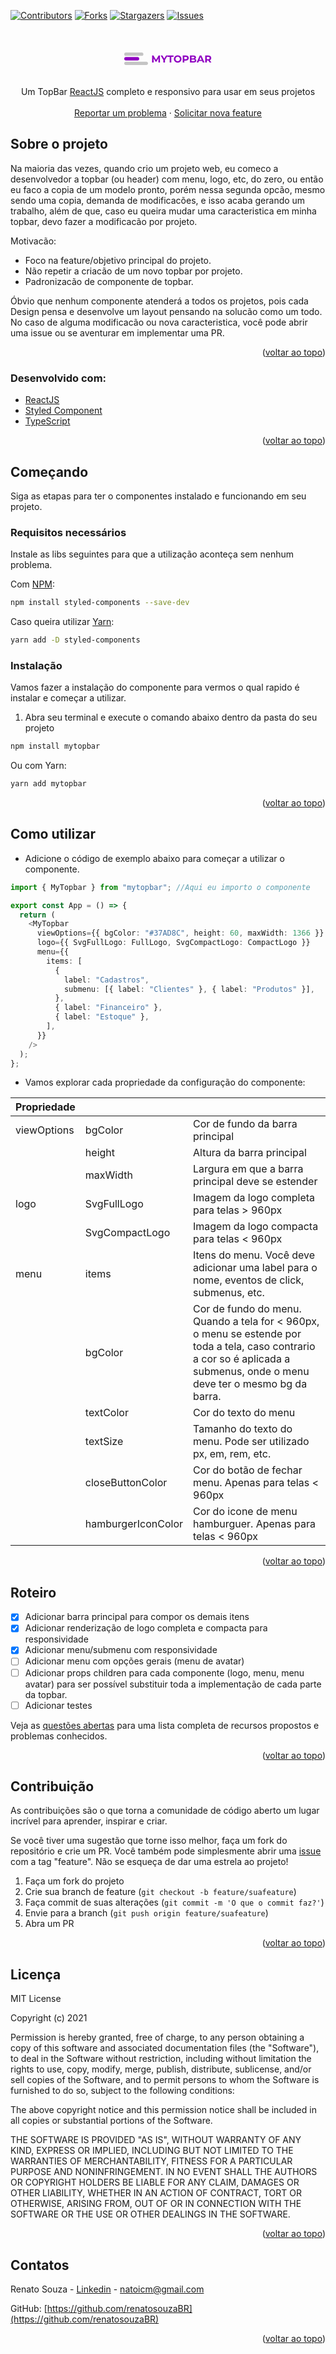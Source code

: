 <div id="top"></div>

[![Contributors][contributors-shield]][contributors-url]
[![Forks][forks-shield]][forks-url]
[![Stargazers][stars-shield]][stars-url]
[![Issues][issues-shield]][issues-url]

<!-- PROJECT LOGO -->
<br />
<div align="center">
  <svg
        width="140"
        height="60"
        viewBox="0 0 421 60"
        fill="none"
        xmlns="http://www.w3.org/2000/svg"
      >
        <rect width="92" height="16" rx="8" fill="#C4C4C4" />
        <rect y="22" width="72" height="16" rx="8" fill="#8F00C1" />
        <rect y="44" width="114" height="16" rx="8" fill="#C4C4C4" />
        <path
          d="M164.56 48L164.512 27.84L154.624 44.448H151.12L141.28 28.272V48H133.984V14.4H140.416L152.992 35.28L165.376 14.4H171.76L171.856 48H164.56ZM195.956 36.096V48H188.18V36L175.172 14.4H183.428L192.404 29.328L201.38 14.4H209.012L195.956 36.096ZM218.616 20.736H207.864V14.4H237.144V20.736H226.392V48H218.616V20.736ZM257.131 48.576C253.643 48.576 250.491 47.824 247.675 46.32C244.891 44.816 242.699 42.752 241.099 40.128C239.531 37.472 238.747 34.496 238.747 31.2C238.747 27.904 239.531 24.944 241.099 22.32C242.699 19.664 244.891 17.584 247.675 16.08C250.491 14.576 253.643 13.824 257.131 13.824C260.619 13.824 263.755 14.576 266.539 16.08C269.323 17.584 271.515 19.664 273.115 22.32C274.715 24.944 275.515 27.904 275.515 31.2C275.515 34.496 274.715 37.472 273.115 40.128C271.515 42.752 269.323 44.816 266.539 46.32C263.755 47.824 260.619 48.576 257.131 48.576ZM257.131 41.952C259.115 41.952 260.907 41.504 262.507 40.608C264.107 39.68 265.355 38.4 266.251 36.768C267.179 35.136 267.643 33.28 267.643 31.2C267.643 29.12 267.179 27.264 266.251 25.632C265.355 24 264.107 22.736 262.507 21.84C260.907 20.912 259.115 20.448 257.131 20.448C255.147 20.448 253.355 20.912 251.755 21.84C250.155 22.736 248.891 24 247.963 25.632C247.067 27.264 246.619 29.12 246.619 31.2C246.619 33.28 247.067 35.136 247.963 36.768C248.891 38.4 250.155 39.68 251.755 40.608C253.355 41.504 255.147 41.952 257.131 41.952ZM295.903 14.4C298.879 14.4 301.455 14.896 303.631 15.888C305.839 16.88 307.535 18.288 308.719 20.112C309.903 21.936 310.495 24.096 310.495 26.592C310.495 29.056 309.903 31.216 308.719 33.072C307.535 34.896 305.839 36.304 303.631 37.296C301.455 38.256 298.879 38.736 295.903 38.736H289.135V48H281.359V14.4H295.903ZM295.471 32.4C297.807 32.4 299.583 31.904 300.799 30.912C302.015 29.888 302.623 28.448 302.623 26.592C302.623 24.704 302.015 23.264 300.799 22.272C299.583 21.248 297.807 20.736 295.471 20.736H289.135V32.4H295.471ZM340.719 30.528C342.639 31.136 344.143 32.16 345.231 33.6C346.319 35.008 346.863 36.752 346.863 38.832C346.863 41.776 345.711 44.048 343.407 45.648C341.135 47.216 337.807 48 333.423 48H316.047V14.4H332.463C336.559 14.4 339.695 15.184 341.871 16.752C344.079 18.32 345.183 20.448 345.183 23.136C345.183 24.768 344.783 26.224 343.983 27.504C343.215 28.784 342.127 29.792 340.719 30.528ZM323.775 20.256V28.176H331.503C333.423 28.176 334.879 27.84 335.871 27.168C336.863 26.496 337.359 25.504 337.359 24.192C337.359 22.88 336.863 21.904 335.871 21.264C334.879 20.592 333.423 20.256 331.503 20.256H323.775ZM332.847 42.144C334.895 42.144 336.431 41.808 337.455 41.136C338.511 40.464 339.039 39.424 339.039 38.016C339.039 35.232 336.975 33.84 332.847 33.84H323.775V42.144H332.847ZM374.878 40.8H359.278L356.302 48H348.334L363.31 14.4H370.99L386.014 48H377.854L374.878 40.8ZM372.43 34.896L367.102 22.032L361.774 34.896H372.43ZM410.908 48L404.428 38.64H404.044H397.276V48H389.5V14.4H404.044C407.02 14.4 409.596 14.896 411.772 15.888C413.98 16.88 415.676 18.288 416.86 20.112C418.044 21.936 418.636 24.096 418.636 26.592C418.636 29.088 418.028 31.248 416.812 33.072C415.628 34.864 413.932 36.24 411.724 37.2L419.26 48H410.908ZM410.764 26.592C410.764 24.704 410.156 23.264 408.94 22.272C407.724 21.248 405.948 20.736 403.612 20.736H397.276V32.448H403.612C405.948 32.448 407.724 31.936 408.94 30.912C410.156 29.888 410.764 28.448 410.764 26.592Z"
          fill="#8F00C1"
        />
      </svg>

  <p align="center">
    Um TopBar <a href="https://pt-br.reactjs.org">ReactJS</a> completo e responsivo para usar em seus projetos
    <br />
    <br />
    <a href="https://github.com/renatosouzaBR/mytopbar/issues">Reportar um problema</a>
    ·
    <a href="https://github.com/renatosouzaBR/mytopbar/issues">Solicitar nova feature</a>
  </p>
</div>

<!-- ABOUT THE PROJECT -->

## Sobre o projeto

Na maioria das vezes, quando crio um projeto web, eu comeco a desenvolvedor a topbar (ou header) com menu, logo, etc, do zero, ou então eu faco a copia de um modelo pronto, porém nessa segunda opcão, mesmo sendo uma copia, demanda de modificacões, e isso acaba gerando um trabalho, além de que, caso eu queira mudar uma caracteristica em minha topbar, devo fazer a modificacão por projeto.

Motivacão:

- Foco na feature/objetivo principal do projeto.
- Não repetir a criacão de um novo topbar por projeto.
- Padronizacão de componente de topbar.

Óbvio que nenhum componente atenderá a todos os projetos, pois cada Design pensa e desenvolve um layout pensando na solucão como um todo. No caso de alguma modificacão ou nova caracteristica, você pode abrir uma issue ou se aventurar em implementar uma PR.

<p align="right">(<a href="#top">voltar ao topo</a>)</p>

### Desenvolvido com:

- [ReactJS](https://pt-br.reactjs.org)
- [Styled Component](https://styled-components.com/)
- [TypeScript](https://www.typescriptlang.org/)

<p align="right">(<a href="#top">voltar ao topo</a>)</p>

<!-- GETTING STARTED -->

## Começando

Siga as etapas para ter o componentes instalado e funcionando em seu projeto.

### Requisitos necessários

Instale as libs seguintes para que a utilização aconteça sem nenhum problema.

Com [NPM](https://www.npmjs.com/):

```sh
npm install styled-components --save-dev
```

Caso queira utilizar [Yarn](https://yarnpkg.com/):

```sh
yarn add -D styled-components
```

### Instalação

Vamos fazer a instalação do componente para vermos o qual rapido é instalar e começar a utilizar.

1. Abra seu terminal e execute o comando abaixo dentro da pasta do seu projeto

```sh
npm install mytopbar
```

Ou com Yarn:

```sh
yarn add mytopbar
```

<p align="right">(<a href="#top">voltar ao topo</a>)</p>

<!-- USAGE EXAMPLES -->

## Como utilizar

- Adicione o código de exemplo abaixo para começar a utilizar o componente.

```ts
import { MyTopbar } from "mytopbar"; //Aqui eu importo o componente

export const App = () => {
  return (
    <MyTopbar
      viewOptions={{ bgColor: "#37AD8C", height: 60, maxWidth: 1366 }}
      logo={{ SvgFullLogo: FullLogo, SvgCompactLogo: CompactLogo }}
      menu={{
        items: [
          {
            label: "Cadastros",
            submenu: [{ label: "Clientes" }, { label: "Produtos" }],
          },
          { label: "Financeiro" },
          { label: "Estoque" },
        ],
      }}
    />
  );
};
```

- Vamos explorar cada propriedade da configuração do componente:

| Propriedade |                    |                                                                                                                                                                              |
| ----------- | ------------------ | ---------------------------------------------------------------------------------------------------------------------------------------------------------------------------- |
| viewOptions | bgColor            | Cor de fundo da barra principal                                                                                                                                              |
|             | height             | Altura da barra principal                                                                                                                                                    |
|             | maxWidth           | Largura em que a barra principal deve se estender                                                                                                                            |
| logo        | SvgFullLogo        | Imagem da logo completa para telas > 960px                                                                                                                                   |
|             | SvgCompactLogo     | Imagem da logo compacta para telas < 960px                                                                                                                                   |
| menu        | items              | Itens do menu. Você deve adicionar uma label para o nome, eventos de click, submenus, etc.                                                                                   |
|             | bgColor            | Cor de fundo do menu. Quando a tela for < 960px, o menu se estende por toda a tela, caso contrario a cor so é aplicada a submenus, onde o menu deve ter o mesmo bg da barra. |
|             | textColor          | Cor do texto do menu                                                                                                                                                         |
|             | textSize           | Tamanho do texto do menu. Pode ser utilizado px, em, rem, etc.                                                                                                               |
|             | closeButtonColor   | Cor do botão de fechar menu. Apenas para telas < 960px                                                                                                                       |
|             | hamburgerIconColor | Cor do icone de menu hamburguer. Apenas para telas < 960px                                                                                                                   |

<p align="right">(<a href="#top">voltar ao topo</a>)</p>

<!-- ROADMAP -->

## Roteiro

- [x] Adicionar barra principal para compor os demais itens
- [x] Adicionar renderização de logo completa e compacta para responsividade
- [x] Adicionar menu/submenu com responsividade
- [ ] Adicionar menu com opções gerais (menu de avatar)
- [ ] Adicionar props children para cada componente (logo, menu, menu avatar) para ser possível substituir toda a implementação de cada parte da topbar.
- [ ] Adicionar testes

Veja as [questões abertas](https://github.com/renatosouzaBR/mytopbar/issues) para uma lista completa de recursos propostos e problemas conhecidos.

<p align="right">(<a href="#top">voltar ao topo</a>)</p>

<!-- CONTRIBUTING -->

## Contribuição

As contribuições são o que torna a comunidade de código aberto um lugar incrível para aprender, inspirar e criar.

Se você tiver uma sugestão que torne isso melhor, faça um fork do repositório e crie um PR. Você também pode simplesmente abrir uma [issue](https://github.com/renatosouzaBR/mytopbar/issues) com a tag "feature". Não se esqueça de dar uma estrela ao projeto!

1. Faça um fork do projeto
2. Crie sua branch de feature (`git checkout -b feature/suafeature`)
3. Faça commit de suas alterações (`git commit -m 'O que o commit faz?'`)
4. Envie para a branch (`git push origin feature/suafeature`)
5. Abra um PR

<p align="right">(<a href="#top">voltar ao topo</a>)</p>

<!-- LICENSE -->

## Licença

MIT License

Copyright (c) 2021

Permission is hereby granted, free of charge, to any person obtaining a copy
of this software and associated documentation files (the "Software"), to deal
in the Software without restriction, including without limitation the rights
to use, copy, modify, merge, publish, distribute, sublicense, and/or sell
copies of the Software, and to permit persons to whom the Software is
furnished to do so, subject to the following conditions:

The above copyright notice and this permission notice shall be included in all
copies or substantial portions of the Software.

THE SOFTWARE IS PROVIDED "AS IS", WITHOUT WARRANTY OF ANY KIND, EXPRESS OR
IMPLIED, INCLUDING BUT NOT LIMITED TO THE WARRANTIES OF MERCHANTABILITY,
FITNESS FOR A PARTICULAR PURPOSE AND NONINFRINGEMENT. IN NO EVENT SHALL THE
AUTHORS OR COPYRIGHT HOLDERS BE LIABLE FOR ANY CLAIM, DAMAGES OR OTHER
LIABILITY, WHETHER IN AN ACTION OF CONTRACT, TORT OR OTHERWISE, ARISING FROM,
OUT OF OR IN CONNECTION WITH THE SOFTWARE OR THE USE OR OTHER DEALINGS IN THE
SOFTWARE.

<p align="right">(<a href="#top">voltar ao topo</a>)</p>

<!-- CONTACT -->

## Contatos

Renato Souza - [Linkedin](www.linkedin.com/in/renato-alves-de-souza-33422772) - natoicm@gmail.com

GitHub: [https://github.com/renatosouzaBR](https://github.com/renatosouzaBR)

<p align="right">(<a href="#top">voltar ao topo</a>)</p>

<!-- ACKNOWLEDGMENTS -->

<!-- MARKDOWN LINKS & IMAGES -->
<!-- https://www.markdownguide.org/basic-syntax/#reference-style-links -->

[contributors-shield]: https://img.shields.io/github/contributors/renatosouzaBR/mytopbar.svg?style=for-the-badge
[contributors-url]: https://github.com/renatosouzaBR/mytopbar/graphs/contributors
[forks-shield]: https://img.shields.io/github/forks/renatosouzaBR/mytopbar.svg?style=for-the-badge
[forks-url]: https://github.com/renatosouzaBR/mytopbar/network/members
[stars-shield]: https://img.shields.io/github/stars/renatosouzaBR/mytopbar.svg?style=for-the-badge
[stars-url]: https://github.com/renatosouzaBR/mytopbar/stargazers
[issues-shield]: https://img.shields.io/github/issues/renatosouzaBR/mytopbar.svg?style=for-the-badge
[issues-url]: https://github.com/renatosouzaBR/mytopbar/issues
